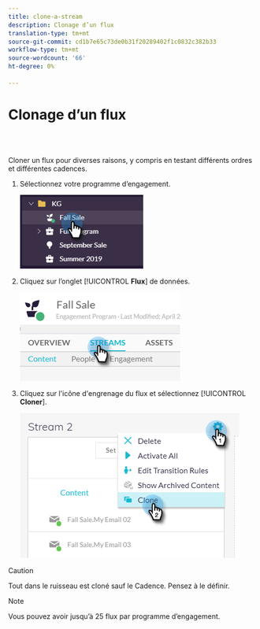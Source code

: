 ```yaml
---
title: clone-a-stream
description: Clonage d’un flux
translation-type: tm+mt
source-git-commit: cd1b7e65c73de0b31f20289402f1c0832c382b33
workflow-type: tm+mt
source-wordcount: '66'
ht-degree: 0%

---
```



# Clonage d’un flux

<br> 

Cloner un flux pour diverses raisons, y compris en testant différents ordres et différentes cadences.

1. Sélectionnez votre programme d’engagement.

   ![Image un](/help/sky/assets/engagement-programs/clone-a-stream/clone-a-stream-1.png)

1. Cliquez sur l’onglet [!UICONTROL **Flux**] de données.

   ![Image 2](/help/sky/assets/engagement-programs/clone-a-stream/clone-a-stream-2.png)

1. Cliquez sur l&#39;icône d&#39;engrenage du flux et sélectionnez [!UICONTROL **Cloner**].

   ![Image trois](/help/sky/assets/engagement-programs/clone-a-stream/clone-a-stream-3.png)

>[!CAUTION]
>
>Tout dans le ruisseau est cloné sauf le Cadence. Pensez à le définir.

>[!NOTE]
>
>Vous pouvez avoir jusqu’à 25 flux par programme d’engagement.
